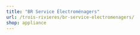 ```yaml
---
title: "BR Service Électroménagers"
url: /trois-rivieres/br-service-electromenagers/
shop: appliance
---
```

